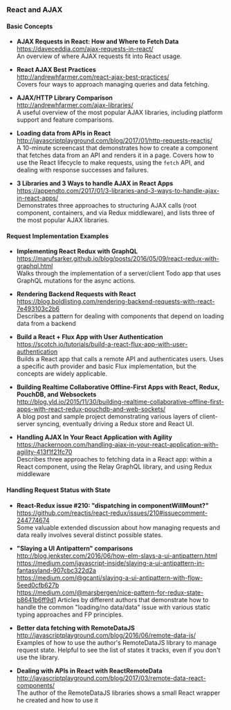 ### React and AJAX

#### Basic Concepts

- **AJAX Requests in React: How and Where to Fetch Data**  
  https://daveceddia.com/ajax-requests-in-react/  
  An overview of where AJAX requests fit into React usage.

- **React AJAX Best Practices**  
  http://andrewhfarmer.com/react-ajax-best-practices/  
  Covers four ways to approach managing queries and data fetching.

- **AJAX/HTTP Library Comparison**  
  http://andrewhfarmer.com/ajax-libraries/  
  A useful overview of the most popular AJAX libraries, including platform support and feature comparisons.
  
- **Loading data from APIs in React**  
  http://javascriptplayground.com/blog/2017/01/http-requests-reactjs/  
  A 10-minute screencast that demonstrates how to create a component that fetches data from an API and renders it in a page.  Covers how to use the React lifecycle to make requests, using the `fetch` API, and dealing with response successes and failures.
  
- **3 Libraries and 3 Ways to handle AJAX in React Apps**  
  https://appendto.com/2017/01/3-libraries-and-3-ways-to-handle-ajax-in-react-apps/  
  Demonstrates three approaches to structuring AJAX calls (root component, containers, and via Redux middleware), and lists three of the most popular AJAX libraries.
  

#### Request Implementation Examples
  
- **Implementing React Redux with GraphQL**  
  https://marufsarker.github.io/blog/posts/2016/05/09/react-redux-with-graphql.html  
  Walks through the implementation of a server/client Todo app that uses GraphQL mutations for the async actions.
  
- **Rendering Backend Requests with React**  
  https://blog.boldlisting.com/rendering-backend-requests-with-react-7e493103c2b6  
  Describes a pattern for dealing with components that depend on loading data from a backend
  
- **Build a React + Flux App with User Authentication**  
  https://scotch.io/tutorials/build-a-react-flux-app-with-user-authentication  
  Builds a React app that calls a remote API and authenticates users.  Uses a specific auth provider and basic Flux implementation, but the concepts are widely applicable.
  
- **Building Realtime Collaborative Offline-First Apps with React, Redux, PouchDB, and Websockets**  
  http://blog.yld.io/2015/11/30/building-realtime-collaborative-offline-first-apps-with-react-redux-pouchdb-and-web-sockets/  
  A blog post and sample project demonstrating various layers of client-server syncing, eventually driving a Redux store and React UI.
  
- **Handling AJAX In Your React Application with Agility**  
  https://hackernoon.com/handling-ajax-in-your-react-application-with-agility-413f1f21fc70  
  Describes three approaches to fetching data in a React app: within a React component, using the Relay GraphQL library, and using Redux middleware
  

#### Handling Request Status with State

- **React-Redux issue #210: "dispatching in componentWillMount?"**  
  https://github.com/reactjs/react-redux/issues/210#issuecomment-244774674  
  Some valuable extended discussion about how managing requests and data really involves several distinct possible states.

- **"Slaying a UI Antipattern" comparisons**  
  http://blog.jenkster.com/2016/06/how-elm-slays-a-ui-antipattern.html  
  https://medium.com/javascript-inside/slaying-a-ui-antipattern-in-fantasyland-907cbc322d2a  
  https://medium.com/@gcanti/slaying-a-ui-antipattern-with-flow-5eed0cfb627b  
  https://medium.com/@marsbergen/nice-pattern-for-redux-state-b8641b6ff9d1 
  Articles by different authors that demonstrate how to handle the common "loading/no data/data" issue with various static typing approaches and FP principles.
  
- **Better data fetching with RemoteDataJS**  
  http://javascriptplayground.com/blog/2016/06/remote-data-js/  
  Examples of how to use the author's RemoteDataJS library to manage request state.  Helpful to see the list of states it tracks, even if you don't use the library.
  
- **Dealing with APIs in React with ReactRemoteData**  
  http://javascriptplayground.com/blog/2017/03/remote-data-react-components/  
  The author of the RemoteDataJS libraries shows a small React wrapper he created and how to use it
  